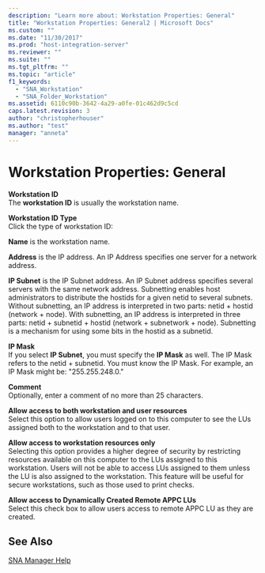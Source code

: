 ```yaml
---
description: "Learn more about: Workstation Properties: General"
title: "Workstation Properties: General2 | Microsoft Docs"
ms.custom: ""
ms.date: "11/30/2017"
ms.prod: "host-integration-server"
ms.reviewer: ""
ms.suite: ""
ms.tgt_pltfrm: ""
ms.topic: "article"
f1_keywords: 
  - "SNA_Workstation"
  - "SNA_Folder_Workstation"
ms.assetid: 6110c90b-3642-4a29-a0fe-01c462d9c5cd
caps.latest.revision: 3
author: "christopherhouser"
ms.author: "test"
manager: "anneta"
---
```

# Workstation Properties: General
**Workstation ID**  
 The **workstation ID** is usually the workstation name.  
  
 **Workstation ID Type**  
 Click the type of workstation ID:  
  
 **Name** is the workstation name.  
  
 **Address** is the IP address. An IP Address specifies one server for a network address.  
  
 **IP Subnet** is the IP Subnet address. An IP Subnet address specifies several servers with the same network address. Subnetting enables host administrators to distribute the hostids for a given netid to several subnets. Without subnetting, an IP address is interpreted in two parts: netid + hostid (network + node). With subnetting, an IP address is interpreted in three parts: netid + subnetid + hostid (network + subnetwork + node). Subnetting is a mechanism for using some bits in the hostid as a subnetid.  
  
 **IP Mask**  
 If you select **IP Subnet**, you must specify the **IP Mask** as well. The IP Mask refers to the netid + subnetid. You must know the IP Mask. For example, an IP Mask might be: "255.255.248.0."  
  
 **Comment**  
 Optionally, enter a comment of no more than 25 characters.  
  
 **Allow access to both workstation and user resources**  
 Select this option to allow users logged on to this computer to see the LUs assigned both to the workstation and to that user.  
  
 **Allow access to workstation resources only**  
 Selecting this option provides a higher degree of security by restricting resources available on this computer to the LUs assigned to this workstation. Users will not be able to access LUs assigned to them unless the LU is also assigned to the workstation. This feature will be useful for secure workstations, such as those used to print checks.  
  
 **Allow access to Dynamically Created Remote APPC LUs**  
 Select this check box to allow users access to remote APPC LU as they are created.  
  
## See Also  
 [SNA Manager Help](../core/sna-manager-help1.md)
